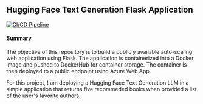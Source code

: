 ## Hugging Face Text Generation Flask Application  

[![CI/CD Pipeline](https://github.com/nogibjj/mjh140_individual4/actions/workflows/cicd.yml/badge.svg)](https://github.com/nogibjj/mjh140_individual4/actions/workflows/cicd.yml)

#### Summary

The objective of this repository is to build a publicly available auto-scaling web application using Flask. The application is containerized into a Docker image and pushed to DockerHub for container storage. The container is then deployed to a public endpoint using Azure Web App.

For this project, I am deploying a Hugging Face Text Generation LLM in a simple application that returns five recommeded books when provided a list of the user's favorite authors.


